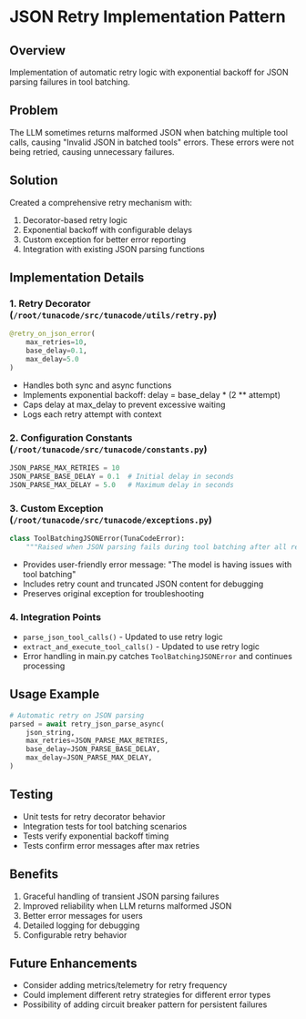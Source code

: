 # JSON Retry Implementation Pattern

## Overview
Implementation of automatic retry logic with exponential backoff for JSON parsing failures in tool batching.

## Problem
The LLM sometimes returns malformed JSON when batching multiple tool calls, causing "Invalid JSON in batched tools" errors. These errors were not being retried, causing unnecessary failures.

## Solution
Created a comprehensive retry mechanism with:
1. Decorator-based retry logic
2. Exponential backoff with configurable delays
3. Custom exception for better error reporting
4. Integration with existing JSON parsing functions

## Implementation Details

### 1. Retry Decorator (`/root/tunacode/src/tunacode/utils/retry.py`)
```python
@retry_on_json_error(
    max_retries=10,
    base_delay=0.1,
    max_delay=5.0
)
```
- Handles both sync and async functions
- Implements exponential backoff: delay = base_delay * (2 ** attempt)
- Caps delay at max_delay to prevent excessive waiting
- Logs each retry attempt with context

### 2. Configuration Constants (`/root/tunacode/src/tunacode/constants.py`)
```python
JSON_PARSE_MAX_RETRIES = 10
JSON_PARSE_BASE_DELAY = 0.1  # Initial delay in seconds
JSON_PARSE_MAX_DELAY = 5.0   # Maximum delay in seconds
```

### 3. Custom Exception (`/root/tunacode/src/tunacode/exceptions.py`)
```python
class ToolBatchingJSONError(TunaCodeError):
    """Raised when JSON parsing fails during tool batching after all retries are exhausted."""
```
- Provides user-friendly error message: "The model is having issues with tool batching"
- Includes retry count and truncated JSON content for debugging
- Preserves original exception for troubleshooting

### 4. Integration Points
- `parse_json_tool_calls()` - Updated to use retry logic
- `extract_and_execute_tool_calls()` - Updated to use retry logic
- Error handling in main.py catches `ToolBatchingJSONError` and continues processing

## Usage Example
```python
# Automatic retry on JSON parsing
parsed = await retry_json_parse_async(
    json_string,
    max_retries=JSON_PARSE_MAX_RETRIES,
    base_delay=JSON_PARSE_BASE_DELAY,
    max_delay=JSON_PARSE_MAX_DELAY,
)
```

## Testing
- Unit tests for retry decorator behavior
- Integration tests for tool batching scenarios
- Tests verify exponential backoff timing
- Tests confirm error messages after max retries

## Benefits
1. Graceful handling of transient JSON parsing failures
2. Improved reliability when LLM returns malformed JSON
3. Better error messages for users
4. Detailed logging for debugging
5. Configurable retry behavior

## Future Enhancements
- Consider adding metrics/telemetry for retry frequency
- Could implement different retry strategies for different error types
- Possibility of adding circuit breaker pattern for persistent failures